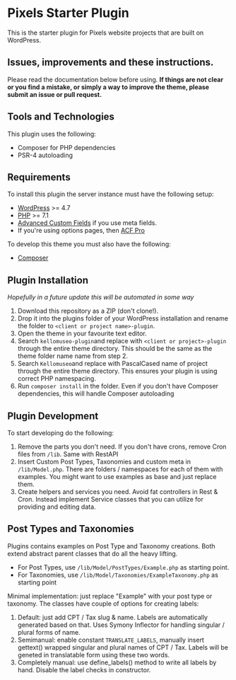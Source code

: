 # Pixels Starter Plugin

This is the starter plugin for Pixels website projects that are built on WordPress.

## Issues, improvements and these instructions.

Please read the documentation below before using. **If things are not clear or you find a mistake, or simply a way to improve the theme, please submit an issue or pull request.**

## Tools and Technologies

This plugin uses the following:

* Composer for PHP dependencies
* PSR-4 autoloading

## Requirements

To install this plugin the server instance must have the following setup:

* [WordPress](https://wordpress.org/) >= 4.7
* [PHP](http://php.net/manual/en/install.php) >= 7.1
* [Advanced Custom Fields](https://www.advancedcustomfields.com/) if you use meta fields.
* If you're using options pages, then [ACF Pro](https://www.advancedcustomfields.com/pro/)

To develop this theme you must also have the following:

* [Composer](https://getcomposer.org/download/)

## Plugin Installation

*Hopefully in a future update this will be automated in some way*

1. Download this repository as a ZIP (don't clone!).
2. Drop it into the plugins folder of your WordPress installation and rename the folder to `<client or project name>-plugin`.
3. Open the theme in your favourite text editor.
4. Search `kellomuseo-plugin`and replace with `<client or project>-plugin` through the entire theme directory. This should be the same as the theme folder name name from step 2.
5. Search `Kellomuseo`and replace with PascalCased name of project through the entire theme directory. This ensures your plugin is using correct PHP namespacing.
6. Run `composer install` in the folder. Even if you don't have Composer dependencies, this will handle Composer autoloading

## Plugin Development

To start developing do the following:

1. Remove the parts you don't need. If you don't have crons, remove Cron files from `/lib`. Same with RestAPI
2. Insert Custom Post Types, Taxonomies and custom meta in `/lib/Model.php`. There are folders / namespaces for each of them with examples. You might want to use examples as base and just replace them.
3. Create helpers and services you need. Avoid fat controllers in Rest & Cron. Instead implement Service classes that you can utilize for providing and editing data.

## Post Types and Taxonomies

Plugins contains examples on Post Type and Taxonomy creations. Both extend abstract parent classes that do all the heavy lifting.

- For Post Types, use `/lib/Model/PostTypes/Example.php` as starting point.
- For Taxonomies, use `/lib/Model/Taxonomies/ExampleTaxonomy.php` as starting point

Minimal implementation: just replace "Example" with your post type or taxonomy. The classes have couple of options for creating labels:

1. Default: just add CPT / Tax slug & name. Labels are automatically generated based on that. Uses Symony Inflector for handling singular / plural forms of name.
2. Semimanual: enable constant `TRANSLATE_LABELS`, manually insert gettext() wrapped singular and plural names of CPT / Tax. Labels will be geneted in translatable form using these two words.
3. Completely manual: use define_labels() method to write all labels by hand. Disable the label checks in constructor.
